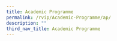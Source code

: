 ```yaml
---
title: Academic Programme
permalink: /rvip/Academic-Programme/ap/
description: ""
third_nav_title: Academic Programme
---
```

